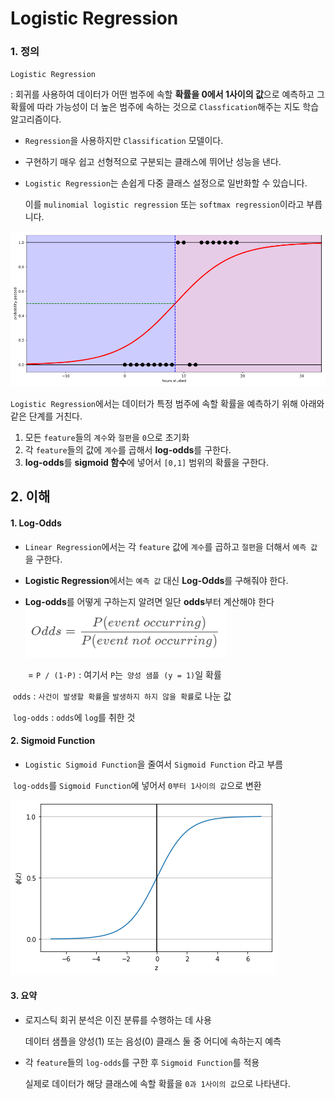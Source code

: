 # Logistic Regression



### 1. 정의

`Logistic Regression`

: 회귀를 사용하여 데이터가 어떤 범주에 속할 **확률을 0에서 1사이의 값**으로 예측하고 그 확률에 따라 가능성이 더 높은 범주에 속하는 것으로 `Classfication`해주는 지도 학습 알고리즘이다. 

* `Regression`을 사용하지만 `Classification` 모델이다.

* 구현하기 매우 쉽고 선형적으로 구분되는 클래스에 뛰어난 성능을 낸다.

* `Logistic Regression`는 손쉽게 다중 클래스 설정으로 일반화할 수 있습니다.

  이를 `mulinomial logistic regression` 또는 `softmax regression`이라고 부릅니다. 

![LR_Graph](LogisticRegression/logreg02.png)

`Logistic Regression`에서는 데이터가 특정 범주에 속할 확률을 예측하기 위해 아래와 같은 단계를 거친다.

1. 모든 `feature`들의 `계수`와 `절편`을 `0`으로 초기화
2. 각 `feature`들의 값에 `계수`를 곱해서 **log-odds**를 구한다.
3. **log-odds**를 **sigmoid 함수**에 넣어서 `[0,1]` 범위의 확률을 구한다.



## 2. 이해

#### 1. Log-Odds

- `Linear Regression`에서는 각 `feature` 값에 `계수`를 곱하고 `절편`을 더해서 `예측 값`을 구한다.

- **Logistic Regression**에서는 `예측 값` 대신 **Log-Odds**를 구해줘야 한다.

- **Log-odds**를 어떻게 구하는지 알려면 일단 **odds**부터 계산해야 한다![odds](LogisticRegression/logreg03.png)

  ​	= `P / (1-P)` : 여기서 `P`는` 양성 샘플 (y = 1)`일 확률

​		`odds` : `사건이 발생할 확률`을 `발생하지 하지 않을 확률`로 나눈 값

​		`log-odds` : `odds`에 `log`를 취한 것

#### 2. Sigmoid Function

- `Logistic Sigmoid Function`을 줄여서  `Sigmoid Function` 라고 부름

​		`log-odds`를 `Sigmoid Function`에 넣어서 `0부터 1사이의 값`으로 변환

![시그모이드곡선](LogisticRegression/%EB%8B%A4%EC%9A%B4%EB%A1%9C%EB%93%9C.png) 

#### 3. 요약

- 로지스틱 회귀 분석은 이진 분류를 수행하는 데 사용

  데이터 샘플을 양성(1) 또는 음성(0) 클래스 둘 중 어디에 속하는지 예측

- 각 `feature`들의 `log-odds`를 구한 후 `Sigmoid Function`를 적용

  실제로 데이터가 해당 클래스에 속할 확률을 `0과 1사이의 값`으로 나타낸다.